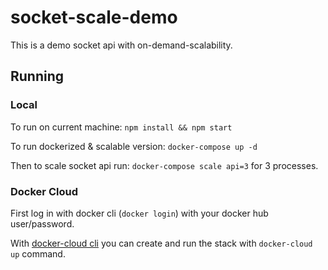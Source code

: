 # socket-scale-demo

This is a demo socket api with on-demand-scalability.

## Running

### Local

To run on current machine: `npm install && npm start`

To run dockerized & scalable version: `docker-compose up -d`

Then to scale socket api run: `docker-compose scale api=3` for 3 processes.

### Docker Cloud

First log in with docker cli (`docker login`) with your docker hub user/password.

With [docker-cloud cli](https://docs.docker.com/docker-cloud/installing-cli/#/install) you can create and run the stack with `docker-cloud up` command.
